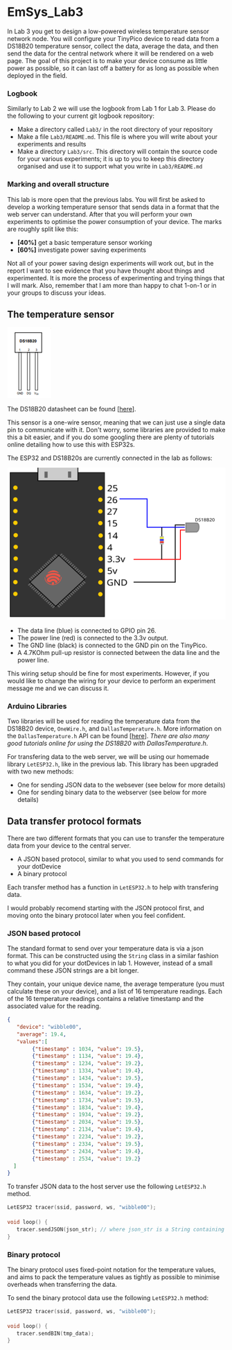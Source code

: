 # EmSys_Lab3

In Lab 3 you get to design a low-powered wireless temperature sensor network node. 
You will configure your TinyPico device to read data from a DS18B20 temperature sensor, collect the data, average the data, and then send the data for the central network where it will be rendered on a web page. 
The goal of this project is to make your device consume as little power as possible, so it can last off a battery for as long as possible when deployed in the field.

### Logbook

Similarly to Lab 2 we will use the logbook from Lab 1 for Lab 3. Please do the following to your current git logbook repository:

* Make a directory called ``Lab3/`` in the root directory of your repository
* Make a file ``Lab3/README.md``. This file is where you will write about your experiments and results
* Make a directory ``Lab3/src``. This directory will contain the source code for your various experiments; it is up to you to keep this directory organised and use it to support what you write in ``Lab3/README.md``

### Marking and overall structure

This lab is more open that the previous labs. You will first be asked to develop a working temperature sensor that sends data in a format that the web server can understand. After that you will perform your own experiments to optimise the power consumption of your device. The marks are roughly split like this:

* __[40%]__ get a basic temperature sensor working
* __[60%]__ investigate power saving experiments

Not all of your power saving design experiments will work out, but in the report I want to see evidence that you have thought about things and experimented. It is more the process of experimenting and trying things that I will mark. Also, remember that I am more than happy to chat 1-on-1 or in your groups to discuss your ideas. 

## The temperature sensor

![](imgs/ds18b20.png)

The DS18B20 datasheet can be found [[here](https://datasheets.maximintegrated.com/en/ds/DS18B20.pdf)].

This sensor is a one-wire sensor, meaning that we can just use a single data pin to communicate with it. Don't worry, some libraries are provided to make this a bit easier, and if you do some googling there are plenty of tutorials online detailing how to use this with ESP32s.

The ESP32 and DS18B20s are currently connected in the lab as follows:

![](imgs/wiring.svg)

* The data line (blue) is connected to GPIO pin 26.
* The power line (red) is connected to the 3.3v output.
* The GND line (black) is connected to the GND pin on the TinyPico.
* A 4.7KOhm pull-up resistor is connected between the data line and the power line.

This wiring setup should be fine for most experiments. However, if you would like to change the wiring for your device to perform an experiment message me and we can discuss it.

### Arduino Libraries

Two libraries will be used for reading the temperature data from the DS18B20 device, `OneWire.h`, and `DallasTemperature.h`. More information on the `DallasTemperature.h` API can be found [[here](https://github.com/milesburton/Arduino-Temperature-Control-Library/blob/master/DallasTemperature.h)]. _There are also many good tutorials online for using the DS18B20 with DallasTemperature.h_. 

For transfering data to the web server, we will be using our homemade library `LetESP32.h`, like in the previous lab. This library has been upgraded with two new methods:

* One for sending JSON data to the websever (see below for more details)
* One for sending binary data to the webserver (see below for more details)



## Data transfer protocol formats 

There are two different formats that you can use to transfer the temperature data from your device to the central server. 

* A JSON based protocol, similar to what you used to send commands for your dotDevice
* A binary protocol 

Each transfer method has a function in ``LetESP32.h`` to help with transfering data.

I would probably recomend starting with the JSON protocol first, and moving onto the binary protocol later when you feel confident.

### JSON based protocol

The standard format to send over your temperature data is via a json format.
This can be constructed using the ``String`` class in a similar fashion to what you did for your dotDevices in lab 1.
However, instead of a small command these JSON strings are a bit longer.

They contain, your unique device name, the average temperature (you must calculate these on your device), and a list of 16 temperature readings. Each of the 16 temperature readings contains a relative timestamp and the associated value for the reading. 

```json
{
   "device": "wibble00",
   "average": 19.4,
   "values":[ 
        {"timestamp" : 1034, "value": 19.5},
        {"timestamp" : 1134, "value": 19.4},
        {"timestamp" : 1234, "value": 19.2},
        {"timestamp" : 1334, "value": 19.4},
        {"timestamp" : 1434, "value": 19.5},
        {"timestamp" : 1534, "value": 19.4},
        {"timestamp" : 1634, "value": 19.2},
        {"timestamp" : 1734, "value": 19.5},
        {"timestamp" : 1834, "value": 19.4},
        {"timestamp" : 1934, "value": 19.2},
        {"timestamp" : 2034, "value": 19.5},
        {"timestamp" : 2134, "value": 19.4},
        {"timestamp" : 2234, "value": 19.2},
        {"timestamp" : 2334, "value": 19.5},
        {"timestamp" : 2434, "value": 19.4},
        {"timestamp" : 2534, "value": 19.2}
  ] 
}
```

To transfer JSON data to the host server use the following `LetESP32.h` method.

```C
LetESP32 tracer(ssid, password, ws, "wibble00");

void loop() {
   tracer.sendJSON(json_str); // where json_str is a String containing the command payload
}
```

### Binary protocol

The binary protocol uses fixed-point notation for the temperature values, and aims to pack the temperature values as tightly as possible to minimise overheads when transferring the data. 

To send the binary protocol data use the following ``LetESP32.h`` method:

```C
LetESP32 tracer(ssid, password, ws, "wibble00");

void loop() {
   tracer.sendBIN(tmp_data);
}
```
